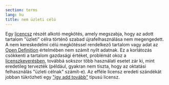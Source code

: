 ```yaml
---
section: terms
lang: hu
title: nem üzleti célú
---
```


Egy [licencsz](../licence/) részét alkotó megkötés, amely megszabja, hogy az adott tartalom "üzleti" célra történő szabad újrafelhasználása nem megengedett. A nem kereskedelmi célú megkötéssel rendelkező tartalom vagy adat az [Open Definition](../open-definition/) értelmében nem számít nyílt adatnak. Ez a korlátozás csökkenti a tartalom gazdasági értéket, problémát okoz a [licenszkeverésben](../licence-mixing/), továbbá sokszor több használati esetet zár ki, mint eredetileg tervezték (például, gyakran nem tiszta, hogy az oktatási felhasználás "üzleti célnak" számít-e). Az efféle licensz eredeti szándékát jobban tükrözheti egy ["így add tovább"](../share-alike-license/) típusú licensz.
